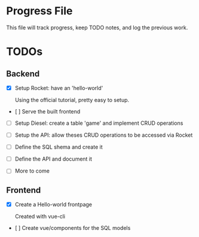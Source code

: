 # Progress File

This file will track progress, keep TODO notes, and log the previous work.

# TODOs

## Backend

- [X] Setup Rocket: have an 'hello-world'

    Using the official tutorial, pretty easy to setup.

- [ ] Serve the built frontend

- [ ] Setup Diesel: create a table 'game' and implement CRUD operations

- [ ] Setup the API: allow theses CRUD operations to be accessed via Rocket

- [ ] Define the SQL shema and create it

- [ ] Define the API and document it

- [ ] More to come

## Frontend

- [X] Create a Hello-world frontpage

    Created with vue-cli

- [ ] Create vue/components for the SQL models
